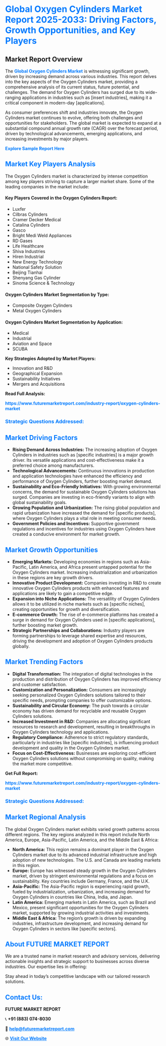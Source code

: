 <h1 style="color: #007BFF;">Global Oxygen Cylinders Market Report 2025-2033: Driving Factors, Growth Opportunities, and Key Players</h1>

<section id="overview">
<h2>Market Report Overview</h2>
<p>The <a href="https://www.futuremarketreport.com/industry-report/oxygen-cylinders-market" style="color: #007BFF; text-decoration: none;"><strong>Global Oxygen Cylinders Market</strong></a> is witnessing significant growth, driven by increasing demand across various industries. This report delves into the key aspects of the Oxygen Cylinders market, providing a comprehensive analysis of its current status, future potential, and challenges. The demand for Oxygen Cylinders has surged due to its wide-ranging applications in industries such as [insert industries], making it a critical component in modern-day [applications].</p>
<p>As consumer preferences shift and industries innovate, the Oxygen Cylinders market continues to evolve, offering both challenges and opportunities for stakeholders. The global market is expected to expand at a substantial compound annual growth rate (CAGR) over the forecast period, driven by technological advancements, emerging applications, and increasing investments by major players.</p>
</section>

<section id="overview">
<p><a href="https://www.futuremarketreport.com/request-sample/reportId=57990" style="color: #007BFF; text-decoration: none;"><strong>Explore Sample Report Here</strong></a></p>
</section>

<section id="key-players">
<h2 style="color: #007BFF;">Market Key Players Analysis</h2>
<p>The Oxygen Cylinders market is characterized by intense competition among key players striving to capture a larger market share. Some of the leading companies in the market include:</p>
<h4>Key Players Covered in the Oxygen Cylinders Report:</h4>
<ul><li>Luxfer</li><li>Cilbras Cylinders</li><li>Cramer Decker Medical</li><li>Catalina Cylinders</li><li>Gasco</li><li>Bright Medi Weld Appliances</li><li>RD Gases</li><li>Life Healthcare</li><li>Shiva Industries</li><li>Hiren Industrial</li><li>New Energy Technology</li><li>National Safety Solution</li><li>Beijing Tianhai</li><li>Shenyang Gas Cylinder</li><li>Sinoma Science &amp; Technology</li></ul>
<h4>Oxygen Cylinders Market Segmentation by Type:</h4>
<ul><li>Composite Oxygen Cylinders</li><li>Metal Oxygen Cylinders</li></ul>

<h4>Oxygen Cylinders Market Segmentation by Application:</h4>
<ul><li>Medical</li><li>Industrial</li><li>Aviation and Space</li><li>SCUBA</li></ul>
<p><strong>Key Strategies Adopted by Market Players:</strong></p>
<ul>
<li>Innovation and R&D</li>
<li>Geographical Expansion</li>
<li>Sustainability Initiatives</li>
<li>Mergers and Acquisitions</li>
</ul>
</section>

<section>
<p><strong>Read Full Analysis: </strong></p><a href="https://www.futuremarketreport.com/industry-report/oxygen-cylinders-market" style="color: #007BFF; text-decoration: none;"><strong>https://www.futuremarketreport.com/industry-report/oxygen-cylinders-market</strong></a>
<h3 style="color: #007BFF;">Strategic Questions Addressed:</h3>
</section>

<section id="driving-factors">
<h2 style="color: #007BFF;">Market Driving Factors</h2>
<ul>
<li><strong>Rising Demand Across Industries:</strong> The increasing adoption of Oxygen Cylinders in industries such as [specific industries] is a major growth driver. Its versatile applications and cost-effectiveness make it a preferred choice among manufacturers.</li>
<li><strong>Technological Advancements:</strong> Continuous innovations in production and application technologies have enhanced the efficiency and performance of Oxygen Cylinders, further boosting market demand.</li>
<li><strong>Sustainability and Eco-Friendly Initiatives:</strong> With growing environmental concerns, the demand for sustainable Oxygen Cylinders solutions has surged. Companies are investing in eco-friendly variants to align with global sustainability goals.</li>
<li><strong>Growing Population and Urbanization:</strong> The rising global population and rapid urbanization have increased the demand for [specific products], where Oxygen Cylinders plays a vital role in meeting consumer needs.</li>
<li><strong>Government Policies and Incentives:</strong> Supportive government regulations and incentives for industries using Oxygen Cylinders have created a conducive environment for market growth.</li>
</ul>
</section>

<section id="growth-opportunities">
<h2 style="color: #007BFF;">Market Growth Opportunities</h2>
<ul>
<li><strong>Emerging Markets:</strong> Developing economies in regions such as Asia-Pacific, Latin America, and Africa present untapped potential for the Oxygen Cylinders market. Increasing industrialization and urbanization in these regions are key growth drivers.</li>
<li><strong>Innovative Product Development:</strong> Companies investing in R&D to create innovative Oxygen Cylinders products with enhanced features and applications are likely to gain a competitive edge.</li>
<li><strong>Expansion into Niche Applications:</strong> The versatility of Oxygen Cylinders allows it to be utilized in niche markets such as [specific niches], creating opportunities for growth and diversification.</li>
<li><strong>E-commerce Growth:</strong> The rise of e-commerce platforms has created a surge in demand for Oxygen Cylinders used in [specific applications], further boosting market growth.</li>
<li><strong>Strategic Partnerships and Collaborations:</strong> Industry players are forming partnerships to leverage shared expertise and resources, driving the development and adoption of Oxygen Cylinders products globally.</li>
</ul>
</section>

<section id="trending-factors">
<h2 style="color: #007BFF;">Market Trending Factors</h2>
<ul>
<li><strong>Digital Transformation:</strong> The integration of digital technologies in the production and distribution of Oxygen Cylinders has improved efficiency and customer satisfaction.</li>
<li><strong>Customization and Personalization:</strong> Consumers are increasingly seeking personalized Oxygen Cylinders solutions tailored to their specific needs, prompting companies to offer customizable options.</li>
<li><strong>Sustainability and Circular Economy:</strong> The push towards a circular economy has driven demand for recyclable and reusable Oxygen Cylinders solutions.</li>
<li><strong>Increased Investment in R&D:</strong> Companies are allocating significant resources to research and development, resulting in breakthroughs in Oxygen Cylinders technology and applications.</li>
<li><strong>Regulatory Compliance:</strong> Adherence to strict regulatory standards, particularly in industries like [specific industries], is influencing product development and quality in the Oxygen Cylinders market.</li>
<li><strong>Focus on Cost-Effectiveness:</strong> Businesses are exploring cost-efficient Oxygen Cylinders solutions without compromising on quality, making the market more competitive.</li>
</ul>
</section>

<section>
<p><strong>Get Full Report: </strong></p><a href="https://www.futuremarketreport.com/industry-report/oxygen-cylinders-market" style="color: #007BFF; text-decoration: none;"><strong>https://www.futuremarketreport.com/industry-report/oxygen-cylinders-market</strong></a>
<h3 style="color: #007BFF;">Strategic Questions Addressed:</h3>
</section>


<section id="regional-analysis">
<h2 style="color: #007BFF;">Market Regional Analysis</h2>
<p>The global Oxygen Cylinders market exhibits varied growth patterns across different regions. The key regions analyzed in this report include North America, Europe, Asia-Pacific, Latin America, and the Middle East & Africa:</p>
<ul>
<li><strong>North America:</strong> This region remains a dominant player in the Oxygen Cylinders market due to its advanced industrial infrastructure and high adoption of new technologies. The U.S. and Canada are leading markets in this region.</li>
<li><strong>Europe:</strong> Europe has witnessed steady growth in the Oxygen Cylinders market, driven by stringent environmental regulations and a focus on sustainability. Key countries include Germany, France, and the U.K.</li>
<li><strong>Asia-Pacific:</strong> The Asia-Pacific region is experiencing rapid growth, fueled by industrialization, urbanization, and increasing demand for Oxygen Cylinders in countries like China, India, and Japan.</li>
<li><strong>Latin America:</strong> Emerging markets in Latin America, such as Brazil and Mexico, present significant opportunities for the Oxygen Cylinders market, supported by growing industrial activities and investments.</li>
<li><strong>Middle East & Africa:</strong> The region’s growth is driven by expanding industries, infrastructure development, and increasing demand for Oxygen Cylinders in sectors like [specific sectors].</li>
</ul>
</section>

<footer>
<h2 style="color: #007BFF;">About FUTURE MARKET REPORT</h2>
<p>We are a trusted name in market research and advisory services, delivering actionable insights and strategic support to businesses across diverse industries. Our expertise lies in offering:</p>

<p>Stay ahead in today’s competitive landscape with our tailored research solutions.</p>

<h2 style="color: #007BFF;">Contact Us:</h2>
<p><strong>FUTURE MARKET REPORT</strong></p>
<p>📞 <strong>+91 (883) 074-8030</strong></p>
<p>📧 <strong><a href="mailto:help@futuremarketreport.com" style="color: #007BFF;">help@futuremarketreport.com</a></strong></p>
<p>🌐 <strong><a href="https://www.futuremarketreport.com/" style="color: #007BFF;">Visit Our Website</a></strong></p>
</footer>